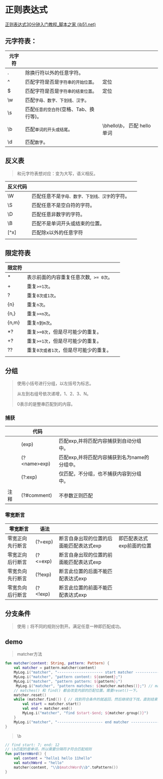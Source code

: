 # 正则表达式

[正则表达式30分钟入门教程_脚本之家 (jb51.net)](https://www.jb51.net/tools/zhengze.html)

## 元字符表：

| 元字符 |                                           |                              |
| ------ | ----------------------------------------- | ---------------------------- |
| .      | 除换行符以外的任意字符。                  |                              |
| ^      | 匹配字符是否是``字符串的开始位置``。      | 定位                         |
| $      | 匹配字符是否是``字符串的结束位置``。      | 定位                         |
| \w     | 匹配``字母、数字、下划线、汉字``。        |                              |
| \s     | 匹配``任意的空白符``(空格、Tab、换行等)。 |                              |
| \b     | 匹配``单词的开头或结尾``。                | \bhello\b， 匹配 hello  单词 |
| \d     | 匹配``数字``。                            |                              |

## 反义表

> 和元字符表想对应：变为大写，语义相反。

| 反义代码 |                                                  |      |
| -------- | ------------------------------------------------ | ---- |
| \W       | 匹配任意不是``字母、数字、下划线、汉字``的字符。 |      |
| \S       | 匹配任意不是空白符的字符。                       |      |
| \D       | 匹配任意非数字的字符。                           |      |
| \B       | 匹配不是单词开头或结束的位置。                   |      |
| [^x]     | 匹配除x以外的任意字符                            |      |
|          |                                                  |      |



## 限定符表

| 限定符 |                                          |      |
| ------ | ---------------------------------------- | ---- |
| *      | 表示前面的内容重复任意次数,`` >= 0次``。 |      |
| +      | 重复``>=1次``。                          |      |
| ?      | 重复``0次或1次``。                       |      |
| {n}    | 重复``n次``。                            |      |
| {n,}   | 重复``>=n次``。                          |      |
| {n,m}  | 重复``n到m次``。                         |      |
| *?     | 重复``>=0次``，但是尽可能少的重复。      |      |
| +?     | 重复``>=1次``，但是尽可能少的重复。      |      |
| ??     | 重复``0次或者1次``，但是尽可能少的重复。 |      |
|        |                                          |      |

## 分组

> 使用小括号进行分组，以左括号为标志。
>
> 从左到右组号依次递增，1、2、3、N。
>
> 0表示的是整串匹配到的内容。 

### 捕获

|      | 代码           |                                              |      |
| ---- | -------------- | -------------------------------------------- | ---- |
|      | (exp)          | 匹配exp,并将匹配内容捕获到自动分组中。       |      |
|      | (?\<name\>exp) | 匹配exp,并将匹配内容捕获到名为name的分组中。 |      |
|      | (?:exp)        | 仅匹配，不分组，也不捕获内容到分组中。       |      |
|      |                |                                              |      |
| 注释 | (?#comment)    | 不参数正则匹配                               |      |

### 零宽断言

| 零宽断言         | 语法     |                                         |                           |
| ---------------- | -------- | --------------------------------------- | ------------------------- |
| 零宽正向先行断言 | (?=exp)  | 断言自身出现的位置的后面能匹配表达式exp | 即匹配表达式exp前面的位置 |
| 零宽正向后行断言 | (?<=exp) | 断言自身出现的位置的前面能匹配表达式exp |                           |
| 零宽负向先行断言 | (?!exp)  | 断言此位置的后面不能匹配表达式exp       |                           |
| 零宽负向后行断言 | (?<!exp) | 断言此位置的前面不能匹配表达式exp       |                           |

## 分支条件

> 使用 	``|`` 将不同的规则分割开。满足任意一种即匹配成功。

## demo

> matcher方法

```kotlin
fun matcher(content: String, pattern: Pattern) {
    val matcher = pattern.matcher(content)
    MyLog.i("matcher", "--------------------- start matcher ---------------------")
    MyLog.i("matcher", "pattern content: ${content};")
    MyLog.i("matcher", "pattern pattern: ${pattern};")
     MyLog.i("matcher", "pattern matches: ${matcher.matches()};") // matches整段内容完全匹配才返回true
    // matches() 和 find() 都会改变内部的匹配位置。需要reset()一下。
    matcher.reset()
    while (matcher.find()) { // 找到符合条件的就返回，然后继续往下找，直到结束
        val start = matcher.start()
        val end = matcher.end()
        MyLog.i("matcher", "find $start-$end; ${matcher.group()}")
    }
    MyLog.i("matcher", "--------------------- end matcher ---------------------")
}

```



>  \b

```kotlin
// find start: 7; end: 12
// \b匹配的是单词，所以需要分隔符才符合匹配规则
fun patternWord() {
    val content = "hello1 hello 11hello"
    val matchWord = "hello"
    matcher(content, "\\b$matchWord\\b".toPattern())
}

```

